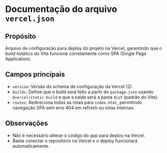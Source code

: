 # Documentação do arquivo `vercel.json`

## Propósito
Arquivo de configuração para deploy do projeto na Vercel, garantindo que o build estático do Vite funcione corretamente como SPA (Single Page Application).

## Campos principais
- `version`: Versão do schema de configuração da Vercel (2).
- `builds`: Define que o build será feito a partir do `package.json` usando `@vercel/static-build` e que a saída será a pasta `dist` (padrão do Vite).
- `routes`: Redireciona todas as rotas para `index.html`, permitindo navegação SPA sem erro 404 em refresh ou rotas internas.

## Observações
- Não é necessário alterar o código do app para deploy na Vercel.
- Basta conectar o repositório na Vercel e o deploy funcionará automaticamente. 